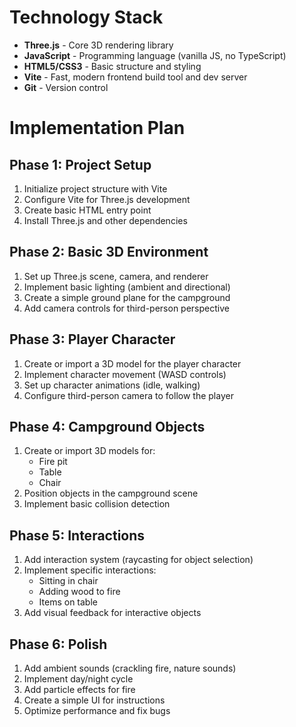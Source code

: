 # Technology Stack

- **Three.js** - Core 3D rendering library
- **JavaScript** - Programming language (vanilla JS, no TypeScript)
- **HTML5/CSS3** - Basic structure and styling
- **Vite** - Fast, modern frontend build tool and dev server
- **Git** - Version control

# Implementation Plan

## Phase 1: Project Setup
1. Initialize project structure with Vite
2. Configure Vite for Three.js development
3. Create basic HTML entry point
4. Install Three.js and other dependencies

## Phase 2: Basic 3D Environment
1. Set up Three.js scene, camera, and renderer
2. Implement basic lighting (ambient and directional)
3. Create a simple ground plane for the campground
4. Add camera controls for third-person perspective

## Phase 3: Player Character
1. Create or import a 3D model for the player character
2. Implement character movement (WASD controls)
3. Set up character animations (idle, walking)
4. Configure third-person camera to follow the player

## Phase 4: Campground Objects
1. Create or import 3D models for:
   - Fire pit
   - Table
   - Chair
2. Position objects in the campground scene
3. Implement basic collision detection

## Phase 5: Interactions
1. Add interaction system (raycasting for object selection)
2. Implement specific interactions:
   - Sitting in chair
   - Adding wood to fire
   - Items on table
3. Add visual feedback for interactive objects

## Phase 6: Polish
1. Add ambient sounds (crackling fire, nature sounds)
2. Implement day/night cycle
3. Add particle effects for fire
4. Create a simple UI for instructions
5. Optimize performance and fix bugs 